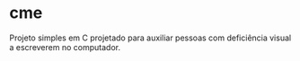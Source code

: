 # cme
Projeto simples em C projetado para auxiliar pessoas com deficiência visual a escreverem no computador.
